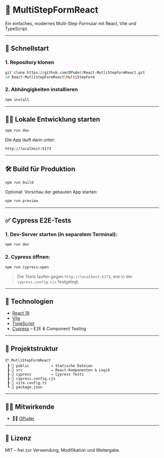 # 🧾 MultiStepFormReact

Ein einfaches, modernes Multi-Step-Formular mit React, Vite und TypeScript.

---

## 🚀 Schnellstart

### 1. Repository klonen

```bash
git clone https://github.com/OPuder/React-MutliStepFormReact.git
cd React-MutliStepFormReact\MultiStepForm
```

### 2. Abhängigkeiten installieren

```bash
npm install
```

---

## 🧑‍💻 Lokale Entwicklung starten

```bash
npm run dev
```

Die App läuft dann unter:

```
http://localhost:5173
```

---

## 🛠️ Build für Produktion

```bash
npm run build
```

Optional: Vorschau der gebauten App starten:

```bash
npm run preview
```

---

## ✅ Cypress E2E-Tests

### 1. Dev-Server starten (in separatem Terminal):

```bash
npm run dev
```

### 2. Cypress öffnen:

```bash
npm run cypress:open
```

> Die Tests laufen gegen `http://localhost:5173`, wie in der `cypress.config.cjs` festgelegt.

---

## 🧪 Technologien

- [React 19](https://react.dev/)
- [Vite](https://vitejs.dev/)
- [TypeScript](https://www.typescriptlang.org/)
- [Cypress](https://www.cypress.io/) – E2E & Component Testing

---

## 📁 Projektstruktur

```
📦 MutliStepFormReact
 ┣ 📂 public          → Statische Dateien
 ┣ 📂 src             → React-Komponenten & Logik
 ┣ 📂 cypress         → Cypress Tests
 ┣ 📜 cypress.config.cjs
 ┣ 📜 vite.config.ts
 ┗ 📜 package.json
```

---

## 🧑‍🔧 Mitwirkende

- 👨‍💻 [OPuder](https://github.com/OPuder)

---

## 📄 Lizenz

MIT – frei zur Verwendung, Modifikation und Weitergabe.
